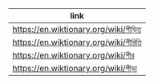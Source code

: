 |link|
|----|
|https://en.wiktionary.org/wiki/পীড়িত|
|https://en.wiktionary.org/wiki/পীরিতি|
|https://en.wiktionary.org/wiki/পীর|
|https://en.wiktionary.org/wiki/পীড়া|
